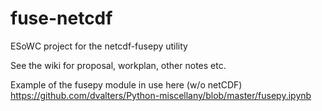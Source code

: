 # fuse-netcdf
ESoWC project for the netcdf-fusepy utility

See the wiki for proposal, workplan, other notes etc.

Example of the fusepy module in use here (w/o netCDF)  https://github.com/dvalters/Python-miscellany/blob/master/fusepy.ipynb

